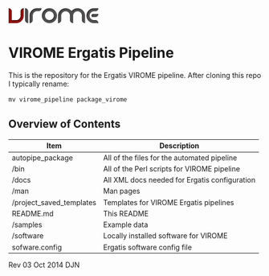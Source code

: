 ![Alt text](./images/virome_logo.png "VIROME")

VIROME Ergatis Pipeline
=======================

This is the repository for the Ergatis VIROME pipeline. After cloning this repo I typically rename:

    mv virome_pipeline package_virome


Overview of Contents
--------------------

| Item                     | Description |
|--------------------------|-------------|
| autopipe_package         | All of the files for the automated pipeline
| /bin                     | All of the Perl scripts for VIROME pipeline
| /docs                    | All XML docs needed for Ergatis configuration
| /man                     | Man pages
| /project_saved_templates | Templates for VIROME Ergatis pipelines
| README.md                | This README
| /samples                 | Example data
| /software                | Locally installed software for VIROME
| sofware.config           | Ergatis software config file

Rev 03 Oct 2014 DJN